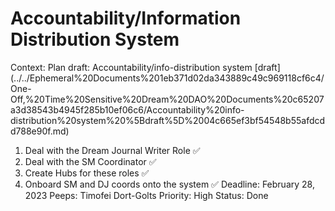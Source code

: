 # Accountability/Information Distribution System

Context: Plan draft: Accountability/info-distribution system [draft] (../../Ephemeral%20Documents%201eb371d02da343889c49c969118cf6c4/One-Off,%20Time%20Sensitive%20Dream%20DAO%20Documents%20c65207a3d38543b4945f285b10ef06c6/Accountability%20info-distribution%20system%20%5Bdraft%5D%2004c665ef3bf54548b55afdcdd788e90f.md) 
1. Deal with the Dream Journal Writer Role ✅
2. Deal with the SM Coordinator ✅
3. Create Hubs for these roles ✅
4. Onboard SM and DJ coords onto the system ✅
Deadline: February 28, 2023
Peeps: Timofei Dort-Golts
Priority: High
Status: Done